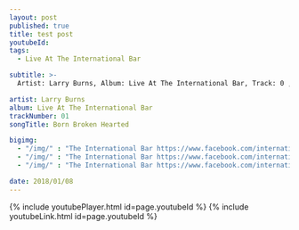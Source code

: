 ```yaml
---
layout: post
published: true
title: test post
youtubeId:
tags:
  - Live At The International Bar

subtitle: >-
  Artist: Larry Burns, Album: Live At The International Bar, Track: 0 , Title:

artist: Larry Burns
album: Live At The International Bar
trackNumber: 01
songTitle: Born Broken Hearted

bigimg:
  - "/img/" : "The International Bar https://www.facebook.com/internationalbardublin/"
  - "/img/" : "The International Bar https://www.facebook.com/internationalbardublin/"
  - "/img/" : "The International Bar https://www.facebook.com/internationalbardublin/"

date: 2018/01/08
---
```

{% include youtubePlayer.html id=page.youtubeId %}
{% include youtubeLink.html id=page.youtubeId %}
